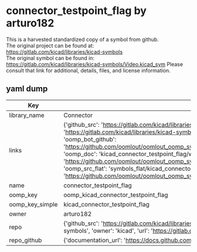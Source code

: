# connector_testpoint_flag by arturo182  
This is a harvested standardized copy of a symbol from github.  
The original project can be found at:  
https://gitlab.com/kicad/libraries/kicad-symbols  
The original symbol can be found in:
https://gitlab.com/kicad/libraries/kicad-symbols/Video.kicad_sym
Please consult that link for additional, details, files, and license information.  
## yaml dump  
| Key | Value |  
| --- | --- |  
| library_name | Connector |  
| links | {'github_src': 'https://gitlab.com/kicad/libraries/kicad-symbols/Video.kicad_sym', 'github_src_repo': 'https://gitlab.com/kicad/libraries/kicad-symbols', 'oomp_bot': 'kicad_connector_testpoint_flag/working', 'oomp_bot_github': 'https://github.com/oomlout/oomlout_oomp_symbol_bot/tree/main/kicad_connector_testpoint_flag/working', 'oomp_doc': 'kicad_connector_testpoint_flag/working', 'oomp_doc_github': 'https://github.com/oomlout/oomlout_oomp_symbol_doc/tree/main/kicad_connector_testpoint_flag/working', 'oomp_src_flat': 'symbols_flat/kicad_connector_testpoint_flag/working', 'oomp_src_flat_github': 'https://github.com/oomlout/oomlout_oomp_symbol_src/tree/main/kicad_connector_testpoint_flag/working'} |  
| name | connector_testpoint_flag |  
| oomp_key | oomp_kicad_connector_testpoint_flag |  
| oomp_key_simple | kicad_connector_testpoint_flag |  
| owner | arturo182 |  
| repo | {'github_src': 'https://gitlab.com/kicad/libraries/kicad-symbols/Video.kicad_sym', 'name': 'libraries/kicad-symbols', 'owner': 'kicad', 'url': 'https://gitlab.com/kicad/libraries/kicad-symbols'} |  
| repo_github | {'documentation_url': 'https://docs.github.com/rest/repos/repos#get-a-repository', 'message': 'Not Found'} |  

